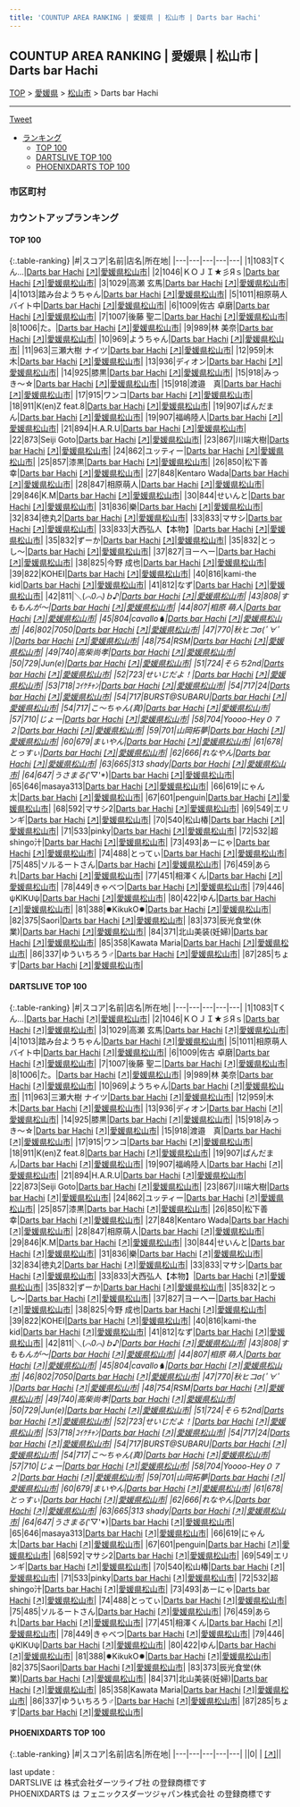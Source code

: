 ```yaml
---
title: 'COUNTUP AREA RANKING | 愛媛県 | 松山市 | Darts bar Hachi'
---
```

## COUNTUP AREA RANKING | 愛媛県 | 松山市 | Darts bar Hachi

[TOP](/darts/rank/) > [愛媛県](/darts/rank/愛媛県/) > [松山市](/darts/rank/愛媛県/松山市/) > Darts bar Hachi

___

<a href="https://twitter.com/share?ref_src=twsrc%5Etfw" data-text="COUNTUP AREA RANKING | 愛媛県松山市Darts bar Hachi" class="twitter-share-button" data-hashtags="DARTSLIVE,PHOENIXDARTS,darts,ダーツ" data-show-count="false">Tweet</a>

* [ランキング](#カウントアップランキング)
    * [TOP 100](#top-100)
    * [DARTSLIVE TOP 100](#dartslive-top-100)
    * [PHOENIXDARTS TOP 100](#phoenixdarts-top-100)

### 市区町村

<ul>

</ul>

### カウントアップランキング

#### TOP 100



{:.table-ranking}
|#|スコア|名前|店名|所在地|
|---|---|---|---|---|
|1|1083|<span class="rank-name-dl">Tくん...</span>|<a href="/darts/rank/shops/bfc255ed27887ec8b21333aee1bd51e4.html">Darts bar Hachi</a> <a href="https://search.dartslive.com/jp/shop/bfc255ed27887ec8b21333aee1bd51e4">[↗]</a>|<a href="/darts/rank/愛媛県/松山市">愛媛県松山市</a>|
|2|1046|<span class="rank-name-dl">ＫＯＪＩ★彡Яｓ</span>|<a href="/darts/rank/shops/bfc255ed27887ec8b21333aee1bd51e4.html">Darts bar Hachi</a> <a href="https://search.dartslive.com/jp/shop/bfc255ed27887ec8b21333aee1bd51e4">[↗]</a>|<a href="/darts/rank/愛媛県/松山市">愛媛県松山市</a>|
|3|1029|<span class="rank-name-dl">高瀬 玄馬</span>|<a href="/darts/rank/shops/bfc255ed27887ec8b21333aee1bd51e4.html">Darts bar Hachi</a> <a href="https://search.dartslive.com/jp/shop/bfc255ed27887ec8b21333aee1bd51e4">[↗]</a>|<a href="/darts/rank/愛媛県/松山市">愛媛県松山市</a>|
|4|1013|<span class="rank-name-dl">踏み台ようちゃん</span>|<a href="/darts/rank/shops/bfc255ed27887ec8b21333aee1bd51e4.html">Darts bar Hachi</a> <a href="https://search.dartslive.com/jp/shop/bfc255ed27887ec8b21333aee1bd51e4">[↗]</a>|<a href="/darts/rank/愛媛県/松山市">愛媛県松山市</a>|
|5|1011|<span class="rank-name-dl">相原萌人バイト中</span>|<a href="/darts/rank/shops/bfc255ed27887ec8b21333aee1bd51e4.html">Darts bar Hachi</a> <a href="https://search.dartslive.com/jp/shop/bfc255ed27887ec8b21333aee1bd51e4">[↗]</a>|<a href="/darts/rank/愛媛県/松山市">愛媛県松山市</a>|
|6|1009|<span class="rank-name-dl">佐古 卓磨</span>|<a href="/darts/rank/shops/bfc255ed27887ec8b21333aee1bd51e4.html">Darts bar Hachi</a> <a href="https://search.dartslive.com/jp/shop/bfc255ed27887ec8b21333aee1bd51e4">[↗]</a>|<a href="/darts/rank/愛媛県/松山市">愛媛県松山市</a>|
|7|1007|<span class="rank-name-dl">後藤 聖二</span>|<a href="/darts/rank/shops/bfc255ed27887ec8b21333aee1bd51e4.html">Darts bar Hachi</a> <a href="https://search.dartslive.com/jp/shop/bfc255ed27887ec8b21333aee1bd51e4">[↗]</a>|<a href="/darts/rank/愛媛県/松山市">愛媛県松山市</a>|
|8|1006|<span class="rank-name-dl">た。</span>|<a href="/darts/rank/shops/bfc255ed27887ec8b21333aee1bd51e4.html">Darts bar Hachi</a> <a href="https://search.dartslive.com/jp/shop/bfc255ed27887ec8b21333aee1bd51e4">[↗]</a>|<a href="/darts/rank/愛媛県/松山市">愛媛県松山市</a>|
|9|989|<span class="rank-name-dl">林 美奈</span>|<a href="/darts/rank/shops/bfc255ed27887ec8b21333aee1bd51e4.html">Darts bar Hachi</a> <a href="https://search.dartslive.com/jp/shop/bfc255ed27887ec8b21333aee1bd51e4">[↗]</a>|<a href="/darts/rank/愛媛県/松山市">愛媛県松山市</a>|
|10|969|<span class="rank-name-dl">ようちゃん</span>|<a href="/darts/rank/shops/bfc255ed27887ec8b21333aee1bd51e4.html">Darts bar Hachi</a> <a href="https://search.dartslive.com/jp/shop/bfc255ed27887ec8b21333aee1bd51e4">[↗]</a>|<a href="/darts/rank/愛媛県/松山市">愛媛県松山市</a>|
|11|963|<span class="rank-name-dl">三瀬大樹 ナイツ</span>|<a href="/darts/rank/shops/bfc255ed27887ec8b21333aee1bd51e4.html">Darts bar Hachi</a> <a href="https://search.dartslive.com/jp/shop/bfc255ed27887ec8b21333aee1bd51e4">[↗]</a>|<a href="/darts/rank/愛媛県/松山市">愛媛県松山市</a>|
|12|959|<span class="rank-name-dl">木　　木</span>|<a href="/darts/rank/shops/bfc255ed27887ec8b21333aee1bd51e4.html">Darts bar Hachi</a> <a href="https://search.dartslive.com/jp/shop/bfc255ed27887ec8b21333aee1bd51e4">[↗]</a>|<a href="/darts/rank/愛媛県/松山市">愛媛県松山市</a>|
|13|936|<span class="rank-name-dl">ディオン</span>|<a href="/darts/rank/shops/bfc255ed27887ec8b21333aee1bd51e4.html">Darts bar Hachi</a> <a href="https://search.dartslive.com/jp/shop/bfc255ed27887ec8b21333aee1bd51e4">[↗]</a>|<a href="/darts/rank/愛媛県/松山市">愛媛県松山市</a>|
|14|925|<span class="rank-name-dl">膝黒</span>|<a href="/darts/rank/shops/bfc255ed27887ec8b21333aee1bd51e4.html">Darts bar Hachi</a> <a href="https://search.dartslive.com/jp/shop/bfc255ed27887ec8b21333aee1bd51e4">[↗]</a>|<a href="/darts/rank/愛媛県/松山市">愛媛県松山市</a>|
|15|918|<span class="rank-name-dl">みっき〜☆</span>|<a href="/darts/rank/shops/bfc255ed27887ec8b21333aee1bd51e4.html">Darts bar Hachi</a> <a href="https://search.dartslive.com/jp/shop/bfc255ed27887ec8b21333aee1bd51e4">[↗]</a>|<a href="/darts/rank/愛媛県/松山市">愛媛県松山市</a>|
|15|918|<span class="rank-name-dl">渡邉　真</span>|<a href="/darts/rank/shops/bfc255ed27887ec8b21333aee1bd51e4.html">Darts bar Hachi</a> <a href="https://search.dartslive.com/jp/shop/bfc255ed27887ec8b21333aee1bd51e4">[↗]</a>|<a href="/darts/rank/愛媛県/松山市">愛媛県松山市</a>|
|17|915|<span class="rank-name-dl">ワンコ</span>|<a href="/darts/rank/shops/bfc255ed27887ec8b21333aee1bd51e4.html">Darts bar Hachi</a> <a href="https://search.dartslive.com/jp/shop/bfc255ed27887ec8b21333aee1bd51e4">[↗]</a>|<a href="/darts/rank/愛媛県/松山市">愛媛県松山市</a>|
|18|911|<span class="rank-name-dl">K(en)Z feat.8</span>|<a href="/darts/rank/shops/bfc255ed27887ec8b21333aee1bd51e4.html">Darts bar Hachi</a> <a href="https://search.dartslive.com/jp/shop/bfc255ed27887ec8b21333aee1bd51e4">[↗]</a>|<a href="/darts/rank/愛媛県/松山市">愛媛県松山市</a>|
|19|907|<span class="rank-name-dl">ぱんだまん</span>|<a href="/darts/rank/shops/bfc255ed27887ec8b21333aee1bd51e4.html">Darts bar Hachi</a> <a href="https://search.dartslive.com/jp/shop/bfc255ed27887ec8b21333aee1bd51e4">[↗]</a>|<a href="/darts/rank/愛媛県/松山市">愛媛県松山市</a>|
|19|907|<span class="rank-name-dl">福嶋陸人</span>|<a href="/darts/rank/shops/bfc255ed27887ec8b21333aee1bd51e4.html">Darts bar Hachi</a> <a href="https://search.dartslive.com/jp/shop/bfc255ed27887ec8b21333aee1bd51e4">[↗]</a>|<a href="/darts/rank/愛媛県/松山市">愛媛県松山市</a>|
|21|894|<span class="rank-name-dl">H.A.R.U</span>|<a href="/darts/rank/shops/bfc255ed27887ec8b21333aee1bd51e4.html">Darts bar Hachi</a> <a href="https://search.dartslive.com/jp/shop/bfc255ed27887ec8b21333aee1bd51e4">[↗]</a>|<a href="/darts/rank/愛媛県/松山市">愛媛県松山市</a>|
|22|873|<span class="rank-name-dl">Seiji Goto</span>|<a href="/darts/rank/shops/bfc255ed27887ec8b21333aee1bd51e4.html">Darts bar Hachi</a> <a href="https://search.dartslive.com/jp/shop/bfc255ed27887ec8b21333aee1bd51e4">[↗]</a>|<a href="/darts/rank/愛媛県/松山市">愛媛県松山市</a>|
|23|867|<span class="rank-name-dl">川端大樹</span>|<a href="/darts/rank/shops/bfc255ed27887ec8b21333aee1bd51e4.html">Darts bar Hachi</a> <a href="https://search.dartslive.com/jp/shop/bfc255ed27887ec8b21333aee1bd51e4">[↗]</a>|<a href="/darts/rank/愛媛県/松山市">愛媛県松山市</a>|
|24|862|<span class="rank-name-dl">ユッティー</span>|<a href="/darts/rank/shops/bfc255ed27887ec8b21333aee1bd51e4.html">Darts bar Hachi</a> <a href="https://search.dartslive.com/jp/shop/bfc255ed27887ec8b21333aee1bd51e4">[↗]</a>|<a href="/darts/rank/愛媛県/松山市">愛媛県松山市</a>|
|25|857|<span class="rank-name-dl">漆黒</span>|<a href="/darts/rank/shops/bfc255ed27887ec8b21333aee1bd51e4.html">Darts bar Hachi</a> <a href="https://search.dartslive.com/jp/shop/bfc255ed27887ec8b21333aee1bd51e4">[↗]</a>|<a href="/darts/rank/愛媛県/松山市">愛媛県松山市</a>|
|26|850|<span class="rank-name-dl">松下善幸</span>|<a href="/darts/rank/shops/bfc255ed27887ec8b21333aee1bd51e4.html">Darts bar Hachi</a> <a href="https://search.dartslive.com/jp/shop/bfc255ed27887ec8b21333aee1bd51e4">[↗]</a>|<a href="/darts/rank/愛媛県/松山市">愛媛県松山市</a>|
|27|848|<span class="rank-name-dl">Kentaro Wada</span>|<a href="/darts/rank/shops/bfc255ed27887ec8b21333aee1bd51e4.html">Darts bar Hachi</a> <a href="https://search.dartslive.com/jp/shop/bfc255ed27887ec8b21333aee1bd51e4">[↗]</a>|<a href="/darts/rank/愛媛県/松山市">愛媛県松山市</a>|
|28|847|<span class="rank-name-dl">相原萌人</span>|<a href="/darts/rank/shops/bfc255ed27887ec8b21333aee1bd51e4.html">Darts bar Hachi</a> <a href="https://search.dartslive.com/jp/shop/bfc255ed27887ec8b21333aee1bd51e4">[↗]</a>|<a href="/darts/rank/愛媛県/松山市">愛媛県松山市</a>|
|29|846|<span class="rank-name-dl">K.M</span>|<a href="/darts/rank/shops/bfc255ed27887ec8b21333aee1bd51e4.html">Darts bar Hachi</a> <a href="https://search.dartslive.com/jp/shop/bfc255ed27887ec8b21333aee1bd51e4">[↗]</a>|<a href="/darts/rank/愛媛県/松山市">愛媛県松山市</a>|
|30|844|<span class="rank-name-dl">せいんと</span>|<a href="/darts/rank/shops/bfc255ed27887ec8b21333aee1bd51e4.html">Darts bar Hachi</a> <a href="https://search.dartslive.com/jp/shop/bfc255ed27887ec8b21333aee1bd51e4">[↗]</a>|<a href="/darts/rank/愛媛県/松山市">愛媛県松山市</a>|
|31|836|<span class="rank-name-dl">樂</span>|<a href="/darts/rank/shops/bfc255ed27887ec8b21333aee1bd51e4.html">Darts bar Hachi</a> <a href="https://search.dartslive.com/jp/shop/bfc255ed27887ec8b21333aee1bd51e4">[↗]</a>|<a href="/darts/rank/愛媛県/松山市">愛媛県松山市</a>|
|32|834|<span class="rank-name-dl">徳丸2</span>|<a href="/darts/rank/shops/bfc255ed27887ec8b21333aee1bd51e4.html">Darts bar Hachi</a> <a href="https://search.dartslive.com/jp/shop/bfc255ed27887ec8b21333aee1bd51e4">[↗]</a>|<a href="/darts/rank/愛媛県/松山市">愛媛県松山市</a>|
|33|833|<span class="rank-name-dl">マサシ</span>|<a href="/darts/rank/shops/bfc255ed27887ec8b21333aee1bd51e4.html">Darts bar Hachi</a> <a href="https://search.dartslive.com/jp/shop/bfc255ed27887ec8b21333aee1bd51e4">[↗]</a>|<a href="/darts/rank/愛媛県/松山市">愛媛県松山市</a>|
|33|833|<span class="rank-name-dl">大西弘人【本物】</span>|<a href="/darts/rank/shops/bfc255ed27887ec8b21333aee1bd51e4.html">Darts bar Hachi</a> <a href="https://search.dartslive.com/jp/shop/bfc255ed27887ec8b21333aee1bd51e4">[↗]</a>|<a href="/darts/rank/愛媛県/松山市">愛媛県松山市</a>|
|35|832|<span class="rank-name-dl">ずーか</span>|<a href="/darts/rank/shops/bfc255ed27887ec8b21333aee1bd51e4.html">Darts bar Hachi</a> <a href="https://search.dartslive.com/jp/shop/bfc255ed27887ec8b21333aee1bd51e4">[↗]</a>|<a href="/darts/rank/愛媛県/松山市">愛媛県松山市</a>|
|35|832|<span class="rank-name-dl">とっし〜</span>|<a href="/darts/rank/shops/bfc255ed27887ec8b21333aee1bd51e4.html">Darts bar Hachi</a> <a href="https://search.dartslive.com/jp/shop/bfc255ed27887ec8b21333aee1bd51e4">[↗]</a>|<a href="/darts/rank/愛媛県/松山市">愛媛県松山市</a>|
|37|827|<span class="rank-name-dl">ヨーヘー</span>|<a href="/darts/rank/shops/bfc255ed27887ec8b21333aee1bd51e4.html">Darts bar Hachi</a> <a href="https://search.dartslive.com/jp/shop/bfc255ed27887ec8b21333aee1bd51e4">[↗]</a>|<a href="/darts/rank/愛媛県/松山市">愛媛県松山市</a>|
|38|825|<span class="rank-name-dl">今野 成也</span>|<a href="/darts/rank/shops/bfc255ed27887ec8b21333aee1bd51e4.html">Darts bar Hachi</a> <a href="https://search.dartslive.com/jp/shop/bfc255ed27887ec8b21333aee1bd51e4">[↗]</a>|<a href="/darts/rank/愛媛県/松山市">愛媛県松山市</a>|
|39|822|<span class="rank-name-dl">KOHEI</span>|<a href="/darts/rank/shops/bfc255ed27887ec8b21333aee1bd51e4.html">Darts bar Hachi</a> <a href="https://search.dartslive.com/jp/shop/bfc255ed27887ec8b21333aee1bd51e4">[↗]</a>|<a href="/darts/rank/愛媛県/松山市">愛媛県松山市</a>|
|40|816|<span class="rank-name-dl">kami-the kid</span>|<a href="/darts/rank/shops/bfc255ed27887ec8b21333aee1bd51e4.html">Darts bar Hachi</a> <a href="https://search.dartslive.com/jp/shop/bfc255ed27887ec8b21333aee1bd51e4">[↗]</a>|<a href="/darts/rank/愛媛県/松山市">愛媛県松山市</a>|
|41|812|<span class="rank-name-dl">なず</span>|<a href="/darts/rank/shops/bfc255ed27887ec8b21333aee1bd51e4.html">Darts bar Hachi</a> <a href="https://search.dartslive.com/jp/shop/bfc255ed27887ec8b21333aee1bd51e4">[↗]</a>|<a href="/darts/rank/愛媛県/松山市">愛媛県松山市</a>|
|42|811|<span class="rank-name-dl">＼(*⌒0⌒)ｂ♪</span>|<a href="/darts/rank/shops/bfc255ed27887ec8b21333aee1bd51e4.html">Darts bar Hachi</a> <a href="https://search.dartslive.com/jp/shop/bfc255ed27887ec8b21333aee1bd51e4">[↗]</a>|<a href="/darts/rank/愛媛県/松山市">愛媛県松山市</a>|
|43|808|<span class="rank-name-dl">すももんが〜</span>|<a href="/darts/rank/shops/bfc255ed27887ec8b21333aee1bd51e4.html">Darts bar Hachi</a> <a href="https://search.dartslive.com/jp/shop/bfc255ed27887ec8b21333aee1bd51e4">[↗]</a>|<a href="/darts/rank/愛媛県/松山市">愛媛県松山市</a>|
|44|807|<span class="rank-name-dl">相原 萌人</span>|<a href="/darts/rank/shops/bfc255ed27887ec8b21333aee1bd51e4.html">Darts bar Hachi</a> <a href="https://search.dartslive.com/jp/shop/bfc255ed27887ec8b21333aee1bd51e4">[↗]</a>|<a href="/darts/rank/愛媛県/松山市">愛媛県松山市</a>|
|45|804|<span class="rank-name-dl">cavallo♞</span>|<a href="/darts/rank/shops/bfc255ed27887ec8b21333aee1bd51e4.html">Darts bar Hachi</a> <a href="https://search.dartslive.com/jp/shop/bfc255ed27887ec8b21333aee1bd51e4">[↗]</a>|<a href="/darts/rank/愛媛県/松山市">愛媛県松山市</a>|
|46|802|<span class="rank-name-dl">7050</span>|<a href="/darts/rank/shops/bfc255ed27887ec8b21333aee1bd51e4.html">Darts bar Hachi</a> <a href="https://search.dartslive.com/jp/shop/bfc255ed27887ec8b21333aee1bd51e4">[↗]</a>|<a href="/darts/rank/愛媛県/松山市">愛媛県松山市</a>|
|47|770|<span class="rank-name-dl">秋ヒコσ(ﾟ∀ﾟ )</span>|<a href="/darts/rank/shops/bfc255ed27887ec8b21333aee1bd51e4.html">Darts bar Hachi</a> <a href="https://search.dartslive.com/jp/shop/bfc255ed27887ec8b21333aee1bd51e4">[↗]</a>|<a href="/darts/rank/愛媛県/松山市">愛媛県松山市</a>|
|48|754|<span class="rank-name-dl">RSM</span>|<a href="/darts/rank/shops/bfc255ed27887ec8b21333aee1bd51e4.html">Darts bar Hachi</a> <a href="https://search.dartslive.com/jp/shop/bfc255ed27887ec8b21333aee1bd51e4">[↗]</a>|<a href="/darts/rank/愛媛県/松山市">愛媛県松山市</a>|
|49|740|<span class="rank-name-dl">高柴尚孝</span>|<a href="/darts/rank/shops/bfc255ed27887ec8b21333aee1bd51e4.html">Darts bar Hachi</a> <a href="https://search.dartslive.com/jp/shop/bfc255ed27887ec8b21333aee1bd51e4">[↗]</a>|<a href="/darts/rank/愛媛県/松山市">愛媛県松山市</a>|
|50|729|<span class="rank-name-dl">Jun(e)</span>|<a href="/darts/rank/shops/bfc255ed27887ec8b21333aee1bd51e4.html">Darts bar Hachi</a> <a href="https://search.dartslive.com/jp/shop/bfc255ed27887ec8b21333aee1bd51e4">[↗]</a>|<a href="/darts/rank/愛媛県/松山市">愛媛県松山市</a>|
|51|724|<span class="rank-name-dl">そらち2nd</span>|<a href="/darts/rank/shops/bfc255ed27887ec8b21333aee1bd51e4.html">Darts bar Hachi</a> <a href="https://search.dartslive.com/jp/shop/bfc255ed27887ec8b21333aee1bd51e4">[↗]</a>|<a href="/darts/rank/愛媛県/松山市">愛媛県松山市</a>|
|52|723|<span class="rank-name-dl">せいじだよ！</span>|<a href="/darts/rank/shops/bfc255ed27887ec8b21333aee1bd51e4.html">Darts bar Hachi</a> <a href="https://search.dartslive.com/jp/shop/bfc255ed27887ec8b21333aee1bd51e4">[↗]</a>|<a href="/darts/rank/愛媛県/松山市">愛媛県松山市</a>|
|53|718|<span class="rank-name-dl">ｺｲｹﾁｬﾝ</span>|<a href="/darts/rank/shops/bfc255ed27887ec8b21333aee1bd51e4.html">Darts bar Hachi</a> <a href="https://search.dartslive.com/jp/shop/bfc255ed27887ec8b21333aee1bd51e4">[↗]</a>|<a href="/darts/rank/愛媛県/松山市">愛媛県松山市</a>|
|54|717|<span class="rank-name-dl">24</span>|<a href="/darts/rank/shops/bfc255ed27887ec8b21333aee1bd51e4.html">Darts bar Hachi</a> <a href="https://search.dartslive.com/jp/shop/bfc255ed27887ec8b21333aee1bd51e4">[↗]</a>|<a href="/darts/rank/愛媛県/松山市">愛媛県松山市</a>|
|54|717|<span class="rank-name-dl">BURST@SUBARU</span>|<a href="/darts/rank/shops/bfc255ed27887ec8b21333aee1bd51e4.html">Darts bar Hachi</a> <a href="https://search.dartslive.com/jp/shop/bfc255ed27887ec8b21333aee1bd51e4">[↗]</a>|<a href="/darts/rank/愛媛県/松山市">愛媛県松山市</a>|
|54|717|<span class="rank-name-dl">こ〜ちゃん(真)</span>|<a href="/darts/rank/shops/bfc255ed27887ec8b21333aee1bd51e4.html">Darts bar Hachi</a> <a href="https://search.dartslive.com/jp/shop/bfc255ed27887ec8b21333aee1bd51e4">[↗]</a>|<a href="/darts/rank/愛媛県/松山市">愛媛県松山市</a>|
|57|710|<span class="rank-name-dl">じょー</span>|<a href="/darts/rank/shops/bfc255ed27887ec8b21333aee1bd51e4.html">Darts bar Hachi</a> <a href="https://search.dartslive.com/jp/shop/bfc255ed27887ec8b21333aee1bd51e4">[↗]</a>|<a href="/darts/rank/愛媛県/松山市">愛媛県松山市</a>|
|58|704|<span class="rank-name-dl">Yoooo-Hey０７２</span>|<a href="/darts/rank/shops/bfc255ed27887ec8b21333aee1bd51e4.html">Darts bar Hachi</a> <a href="https://search.dartslive.com/jp/shop/bfc255ed27887ec8b21333aee1bd51e4">[↗]</a>|<a href="/darts/rank/愛媛県/松山市">愛媛県松山市</a>|
|59|701|<span class="rank-name-dl">山岡拓夢</span>|<a href="/darts/rank/shops/bfc255ed27887ec8b21333aee1bd51e4.html">Darts bar Hachi</a> <a href="https://search.dartslive.com/jp/shop/bfc255ed27887ec8b21333aee1bd51e4">[↗]</a>|<a href="/darts/rank/愛媛県/松山市">愛媛県松山市</a>|
|60|679|<span class="rank-name-dl">まいやん</span>|<a href="/darts/rank/shops/bfc255ed27887ec8b21333aee1bd51e4.html">Darts bar Hachi</a> <a href="https://search.dartslive.com/jp/shop/bfc255ed27887ec8b21333aee1bd51e4">[↗]</a>|<a href="/darts/rank/愛媛県/松山市">愛媛県松山市</a>|
|61|678|<span class="rank-name-dl">とっすぃ</span>|<a href="/darts/rank/shops/bfc255ed27887ec8b21333aee1bd51e4.html">Darts bar Hachi</a> <a href="https://search.dartslive.com/jp/shop/bfc255ed27887ec8b21333aee1bd51e4">[↗]</a>|<a href="/darts/rank/愛媛県/松山市">愛媛県松山市</a>|
|62|666|<span class="rank-name-dl">れなやん</span>|<a href="/darts/rank/shops/bfc255ed27887ec8b21333aee1bd51e4.html">Darts bar Hachi</a> <a href="https://search.dartslive.com/jp/shop/bfc255ed27887ec8b21333aee1bd51e4">[↗]</a>|<a href="/darts/rank/愛媛県/松山市">愛媛県松山市</a>|
|63|665|<span class="rank-name-dl">313 shady</span>|<a href="/darts/rank/shops/bfc255ed27887ec8b21333aee1bd51e4.html">Darts bar Hachi</a> <a href="https://search.dartslive.com/jp/shop/bfc255ed27887ec8b21333aee1bd51e4">[↗]</a>|<a href="/darts/rank/愛媛県/松山市">愛媛県松山市</a>|
|64|647|<span class="rank-name-dl">うさまる(*&#x27;▽&#x27;*)</span>|<a href="/darts/rank/shops/bfc255ed27887ec8b21333aee1bd51e4.html">Darts bar Hachi</a> <a href="https://search.dartslive.com/jp/shop/bfc255ed27887ec8b21333aee1bd51e4">[↗]</a>|<a href="/darts/rank/愛媛県/松山市">愛媛県松山市</a>|
|65|646|<span class="rank-name-dl">masaya313</span>|<a href="/darts/rank/shops/bfc255ed27887ec8b21333aee1bd51e4.html">Darts bar Hachi</a> <a href="https://search.dartslive.com/jp/shop/bfc255ed27887ec8b21333aee1bd51e4">[↗]</a>|<a href="/darts/rank/愛媛県/松山市">愛媛県松山市</a>|
|66|619|<span class="rank-name-dl">にゃん太</span>|<a href="/darts/rank/shops/bfc255ed27887ec8b21333aee1bd51e4.html">Darts bar Hachi</a> <a href="https://search.dartslive.com/jp/shop/bfc255ed27887ec8b21333aee1bd51e4">[↗]</a>|<a href="/darts/rank/愛媛県/松山市">愛媛県松山市</a>|
|67|601|<span class="rank-name-dl">penguin</span>|<a href="/darts/rank/shops/bfc255ed27887ec8b21333aee1bd51e4.html">Darts bar Hachi</a> <a href="https://search.dartslive.com/jp/shop/bfc255ed27887ec8b21333aee1bd51e4">[↗]</a>|<a href="/darts/rank/愛媛県/松山市">愛媛県松山市</a>|
|68|592|<span class="rank-name-dl">マサシ2</span>|<a href="/darts/rank/shops/bfc255ed27887ec8b21333aee1bd51e4.html">Darts bar Hachi</a> <a href="https://search.dartslive.com/jp/shop/bfc255ed27887ec8b21333aee1bd51e4">[↗]</a>|<a href="/darts/rank/愛媛県/松山市">愛媛県松山市</a>|
|69|549|<span class="rank-name-dl">エリンギ</span>|<a href="/darts/rank/shops/bfc255ed27887ec8b21333aee1bd51e4.html">Darts bar Hachi</a> <a href="https://search.dartslive.com/jp/shop/bfc255ed27887ec8b21333aee1bd51e4">[↗]</a>|<a href="/darts/rank/愛媛県/松山市">愛媛県松山市</a>|
|70|540|<span class="rank-name-dl">松山椿</span>|<a href="/darts/rank/shops/bfc255ed27887ec8b21333aee1bd51e4.html">Darts bar Hachi</a> <a href="https://search.dartslive.com/jp/shop/bfc255ed27887ec8b21333aee1bd51e4">[↗]</a>|<a href="/darts/rank/愛媛県/松山市">愛媛県松山市</a>|
|71|533|<span class="rank-name-dl">pinky</span>|<a href="/darts/rank/shops/bfc255ed27887ec8b21333aee1bd51e4.html">Darts bar Hachi</a> <a href="https://search.dartslive.com/jp/shop/bfc255ed27887ec8b21333aee1bd51e4">[↗]</a>|<a href="/darts/rank/愛媛県/松山市">愛媛県松山市</a>|
|72|532|<span class="rank-name-dl">超shingo汁</span>|<a href="/darts/rank/shops/bfc255ed27887ec8b21333aee1bd51e4.html">Darts bar Hachi</a> <a href="https://search.dartslive.com/jp/shop/bfc255ed27887ec8b21333aee1bd51e4">[↗]</a>|<a href="/darts/rank/愛媛県/松山市">愛媛県松山市</a>|
|73|493|<span class="rank-name-dl">あーにゃ</span>|<a href="/darts/rank/shops/bfc255ed27887ec8b21333aee1bd51e4.html">Darts bar Hachi</a> <a href="https://search.dartslive.com/jp/shop/bfc255ed27887ec8b21333aee1bd51e4">[↗]</a>|<a href="/darts/rank/愛媛県/松山市">愛媛県松山市</a>|
|74|488|<span class="rank-name-dl">とってぃ</span>|<a href="/darts/rank/shops/bfc255ed27887ec8b21333aee1bd51e4.html">Darts bar Hachi</a> <a href="https://search.dartslive.com/jp/shop/bfc255ed27887ec8b21333aee1bd51e4">[↗]</a>|<a href="/darts/rank/愛媛県/松山市">愛媛県松山市</a>|
|75|485|<span class="rank-name-dl">ソルるートさん</span>|<a href="/darts/rank/shops/bfc255ed27887ec8b21333aee1bd51e4.html">Darts bar Hachi</a> <a href="https://search.dartslive.com/jp/shop/bfc255ed27887ec8b21333aee1bd51e4">[↗]</a>|<a href="/darts/rank/愛媛県/松山市">愛媛県松山市</a>|
|76|459|<span class="rank-name-dl">あられ</span>|<a href="/darts/rank/shops/bfc255ed27887ec8b21333aee1bd51e4.html">Darts bar Hachi</a> <a href="https://search.dartslive.com/jp/shop/bfc255ed27887ec8b21333aee1bd51e4">[↗]</a>|<a href="/darts/rank/愛媛県/松山市">愛媛県松山市</a>|
|77|451|<span class="rank-name-dl">相澤くん</span>|<a href="/darts/rank/shops/bfc255ed27887ec8b21333aee1bd51e4.html">Darts bar Hachi</a> <a href="https://search.dartslive.com/jp/shop/bfc255ed27887ec8b21333aee1bd51e4">[↗]</a>|<a href="/darts/rank/愛媛県/松山市">愛媛県松山市</a>|
|78|449|<span class="rank-name-dl">きゃべつ</span>|<a href="/darts/rank/shops/bfc255ed27887ec8b21333aee1bd51e4.html">Darts bar Hachi</a> <a href="https://search.dartslive.com/jp/shop/bfc255ed27887ec8b21333aee1bd51e4">[↗]</a>|<a href="/darts/rank/愛媛県/松山市">愛媛県松山市</a>|
|79|446|<span class="rank-name-dl">ψKIKᑌψ</span>|<a href="/darts/rank/shops/bfc255ed27887ec8b21333aee1bd51e4.html">Darts bar Hachi</a> <a href="https://search.dartslive.com/jp/shop/bfc255ed27887ec8b21333aee1bd51e4">[↗]</a>|<a href="/darts/rank/愛媛県/松山市">愛媛県松山市</a>|
|80|422|<span class="rank-name-dl">ゆん</span>|<a href="/darts/rank/shops/bfc255ed27887ec8b21333aee1bd51e4.html">Darts bar Hachi</a> <a href="https://search.dartslive.com/jp/shop/bfc255ed27887ec8b21333aee1bd51e4">[↗]</a>|<a href="/darts/rank/愛媛県/松山市">愛媛県松山市</a>|
|81|388|<span class="rank-name-dl">✹KikukO✹</span>|<a href="/darts/rank/shops/bfc255ed27887ec8b21333aee1bd51e4.html">Darts bar Hachi</a> <a href="https://search.dartslive.com/jp/shop/bfc255ed27887ec8b21333aee1bd51e4">[↗]</a>|<a href="/darts/rank/愛媛県/松山市">愛媛県松山市</a>|
|82|375|<span class="rank-name-dl">Saori</span>|<a href="/darts/rank/shops/bfc255ed27887ec8b21333aee1bd51e4.html">Darts bar Hachi</a> <a href="https://search.dartslive.com/jp/shop/bfc255ed27887ec8b21333aee1bd51e4">[↗]</a>|<a href="/darts/rank/愛媛県/松山市">愛媛県松山市</a>|
|83|373|<span class="rank-name-dl">辰光食堂(休業)</span>|<a href="/darts/rank/shops/bfc255ed27887ec8b21333aee1bd51e4.html">Darts bar Hachi</a> <a href="https://search.dartslive.com/jp/shop/bfc255ed27887ec8b21333aee1bd51e4">[↗]</a>|<a href="/darts/rank/愛媛県/松山市">愛媛県松山市</a>|
|84|371|<span class="rank-name-dl">北山美装(妊婦)</span>|<a href="/darts/rank/shops/bfc255ed27887ec8b21333aee1bd51e4.html">Darts bar Hachi</a> <a href="https://search.dartslive.com/jp/shop/bfc255ed27887ec8b21333aee1bd51e4">[↗]</a>|<a href="/darts/rank/愛媛県/松山市">愛媛県松山市</a>|
|85|358|<span class="rank-name-dl">Kawata Maria</span>|<a href="/darts/rank/shops/bfc255ed27887ec8b21333aee1bd51e4.html">Darts bar Hachi</a> <a href="https://search.dartslive.com/jp/shop/bfc255ed27887ec8b21333aee1bd51e4">[↗]</a>|<a href="/darts/rank/愛媛県/松山市">愛媛県松山市</a>|
|86|337|<span class="rank-name-dl">ゆういちろう♂</span>|<a href="/darts/rank/shops/bfc255ed27887ec8b21333aee1bd51e4.html">Darts bar Hachi</a> <a href="https://search.dartslive.com/jp/shop/bfc255ed27887ec8b21333aee1bd51e4">[↗]</a>|<a href="/darts/rank/愛媛県/松山市">愛媛県松山市</a>|
|87|285|<span class="rank-name-dl">ちょす</span>|<a href="/darts/rank/shops/bfc255ed27887ec8b21333aee1bd51e4.html">Darts bar Hachi</a> <a href="https://search.dartslive.com/jp/shop/bfc255ed27887ec8b21333aee1bd51e4">[↗]</a>|<a href="/darts/rank/愛媛県/松山市">愛媛県松山市</a>|


#### DARTSLIVE TOP 100



{:.table-ranking}
|#|スコア|名前|店名|所在地|
|---|---|---|---|---|
|1|1083|<span class="rank-name-dl">Tくん...</span>|<a href="/darts/rank/shops/bfc255ed27887ec8b21333aee1bd51e4.html">Darts bar Hachi</a> <a href="https://search.dartslive.com/jp/shop/bfc255ed27887ec8b21333aee1bd51e4">[↗]</a>|<a href="/darts/rank/愛媛県/松山市">愛媛県松山市</a>|
|2|1046|<span class="rank-name-dl">ＫＯＪＩ★彡Яｓ</span>|<a href="/darts/rank/shops/bfc255ed27887ec8b21333aee1bd51e4.html">Darts bar Hachi</a> <a href="https://search.dartslive.com/jp/shop/bfc255ed27887ec8b21333aee1bd51e4">[↗]</a>|<a href="/darts/rank/愛媛県/松山市">愛媛県松山市</a>|
|3|1029|<span class="rank-name-dl">高瀬 玄馬</span>|<a href="/darts/rank/shops/bfc255ed27887ec8b21333aee1bd51e4.html">Darts bar Hachi</a> <a href="https://search.dartslive.com/jp/shop/bfc255ed27887ec8b21333aee1bd51e4">[↗]</a>|<a href="/darts/rank/愛媛県/松山市">愛媛県松山市</a>|
|4|1013|<span class="rank-name-dl">踏み台ようちゃん</span>|<a href="/darts/rank/shops/bfc255ed27887ec8b21333aee1bd51e4.html">Darts bar Hachi</a> <a href="https://search.dartslive.com/jp/shop/bfc255ed27887ec8b21333aee1bd51e4">[↗]</a>|<a href="/darts/rank/愛媛県/松山市">愛媛県松山市</a>|
|5|1011|<span class="rank-name-dl">相原萌人バイト中</span>|<a href="/darts/rank/shops/bfc255ed27887ec8b21333aee1bd51e4.html">Darts bar Hachi</a> <a href="https://search.dartslive.com/jp/shop/bfc255ed27887ec8b21333aee1bd51e4">[↗]</a>|<a href="/darts/rank/愛媛県/松山市">愛媛県松山市</a>|
|6|1009|<span class="rank-name-dl">佐古 卓磨</span>|<a href="/darts/rank/shops/bfc255ed27887ec8b21333aee1bd51e4.html">Darts bar Hachi</a> <a href="https://search.dartslive.com/jp/shop/bfc255ed27887ec8b21333aee1bd51e4">[↗]</a>|<a href="/darts/rank/愛媛県/松山市">愛媛県松山市</a>|
|7|1007|<span class="rank-name-dl">後藤 聖二</span>|<a href="/darts/rank/shops/bfc255ed27887ec8b21333aee1bd51e4.html">Darts bar Hachi</a> <a href="https://search.dartslive.com/jp/shop/bfc255ed27887ec8b21333aee1bd51e4">[↗]</a>|<a href="/darts/rank/愛媛県/松山市">愛媛県松山市</a>|
|8|1006|<span class="rank-name-dl">た。</span>|<a href="/darts/rank/shops/bfc255ed27887ec8b21333aee1bd51e4.html">Darts bar Hachi</a> <a href="https://search.dartslive.com/jp/shop/bfc255ed27887ec8b21333aee1bd51e4">[↗]</a>|<a href="/darts/rank/愛媛県/松山市">愛媛県松山市</a>|
|9|989|<span class="rank-name-dl">林 美奈</span>|<a href="/darts/rank/shops/bfc255ed27887ec8b21333aee1bd51e4.html">Darts bar Hachi</a> <a href="https://search.dartslive.com/jp/shop/bfc255ed27887ec8b21333aee1bd51e4">[↗]</a>|<a href="/darts/rank/愛媛県/松山市">愛媛県松山市</a>|
|10|969|<span class="rank-name-dl">ようちゃん</span>|<a href="/darts/rank/shops/bfc255ed27887ec8b21333aee1bd51e4.html">Darts bar Hachi</a> <a href="https://search.dartslive.com/jp/shop/bfc255ed27887ec8b21333aee1bd51e4">[↗]</a>|<a href="/darts/rank/愛媛県/松山市">愛媛県松山市</a>|
|11|963|<span class="rank-name-dl">三瀬大樹 ナイツ</span>|<a href="/darts/rank/shops/bfc255ed27887ec8b21333aee1bd51e4.html">Darts bar Hachi</a> <a href="https://search.dartslive.com/jp/shop/bfc255ed27887ec8b21333aee1bd51e4">[↗]</a>|<a href="/darts/rank/愛媛県/松山市">愛媛県松山市</a>|
|12|959|<span class="rank-name-dl">木　　木</span>|<a href="/darts/rank/shops/bfc255ed27887ec8b21333aee1bd51e4.html">Darts bar Hachi</a> <a href="https://search.dartslive.com/jp/shop/bfc255ed27887ec8b21333aee1bd51e4">[↗]</a>|<a href="/darts/rank/愛媛県/松山市">愛媛県松山市</a>|
|13|936|<span class="rank-name-dl">ディオン</span>|<a href="/darts/rank/shops/bfc255ed27887ec8b21333aee1bd51e4.html">Darts bar Hachi</a> <a href="https://search.dartslive.com/jp/shop/bfc255ed27887ec8b21333aee1bd51e4">[↗]</a>|<a href="/darts/rank/愛媛県/松山市">愛媛県松山市</a>|
|14|925|<span class="rank-name-dl">膝黒</span>|<a href="/darts/rank/shops/bfc255ed27887ec8b21333aee1bd51e4.html">Darts bar Hachi</a> <a href="https://search.dartslive.com/jp/shop/bfc255ed27887ec8b21333aee1bd51e4">[↗]</a>|<a href="/darts/rank/愛媛県/松山市">愛媛県松山市</a>|
|15|918|<span class="rank-name-dl">みっき〜☆</span>|<a href="/darts/rank/shops/bfc255ed27887ec8b21333aee1bd51e4.html">Darts bar Hachi</a> <a href="https://search.dartslive.com/jp/shop/bfc255ed27887ec8b21333aee1bd51e4">[↗]</a>|<a href="/darts/rank/愛媛県/松山市">愛媛県松山市</a>|
|15|918|<span class="rank-name-dl">渡邉　真</span>|<a href="/darts/rank/shops/bfc255ed27887ec8b21333aee1bd51e4.html">Darts bar Hachi</a> <a href="https://search.dartslive.com/jp/shop/bfc255ed27887ec8b21333aee1bd51e4">[↗]</a>|<a href="/darts/rank/愛媛県/松山市">愛媛県松山市</a>|
|17|915|<span class="rank-name-dl">ワンコ</span>|<a href="/darts/rank/shops/bfc255ed27887ec8b21333aee1bd51e4.html">Darts bar Hachi</a> <a href="https://search.dartslive.com/jp/shop/bfc255ed27887ec8b21333aee1bd51e4">[↗]</a>|<a href="/darts/rank/愛媛県/松山市">愛媛県松山市</a>|
|18|911|<span class="rank-name-dl">K(en)Z feat.8</span>|<a href="/darts/rank/shops/bfc255ed27887ec8b21333aee1bd51e4.html">Darts bar Hachi</a> <a href="https://search.dartslive.com/jp/shop/bfc255ed27887ec8b21333aee1bd51e4">[↗]</a>|<a href="/darts/rank/愛媛県/松山市">愛媛県松山市</a>|
|19|907|<span class="rank-name-dl">ぱんだまん</span>|<a href="/darts/rank/shops/bfc255ed27887ec8b21333aee1bd51e4.html">Darts bar Hachi</a> <a href="https://search.dartslive.com/jp/shop/bfc255ed27887ec8b21333aee1bd51e4">[↗]</a>|<a href="/darts/rank/愛媛県/松山市">愛媛県松山市</a>|
|19|907|<span class="rank-name-dl">福嶋陸人</span>|<a href="/darts/rank/shops/bfc255ed27887ec8b21333aee1bd51e4.html">Darts bar Hachi</a> <a href="https://search.dartslive.com/jp/shop/bfc255ed27887ec8b21333aee1bd51e4">[↗]</a>|<a href="/darts/rank/愛媛県/松山市">愛媛県松山市</a>|
|21|894|<span class="rank-name-dl">H.A.R.U</span>|<a href="/darts/rank/shops/bfc255ed27887ec8b21333aee1bd51e4.html">Darts bar Hachi</a> <a href="https://search.dartslive.com/jp/shop/bfc255ed27887ec8b21333aee1bd51e4">[↗]</a>|<a href="/darts/rank/愛媛県/松山市">愛媛県松山市</a>|
|22|873|<span class="rank-name-dl">Seiji Goto</span>|<a href="/darts/rank/shops/bfc255ed27887ec8b21333aee1bd51e4.html">Darts bar Hachi</a> <a href="https://search.dartslive.com/jp/shop/bfc255ed27887ec8b21333aee1bd51e4">[↗]</a>|<a href="/darts/rank/愛媛県/松山市">愛媛県松山市</a>|
|23|867|<span class="rank-name-dl">川端大樹</span>|<a href="/darts/rank/shops/bfc255ed27887ec8b21333aee1bd51e4.html">Darts bar Hachi</a> <a href="https://search.dartslive.com/jp/shop/bfc255ed27887ec8b21333aee1bd51e4">[↗]</a>|<a href="/darts/rank/愛媛県/松山市">愛媛県松山市</a>|
|24|862|<span class="rank-name-dl">ユッティー</span>|<a href="/darts/rank/shops/bfc255ed27887ec8b21333aee1bd51e4.html">Darts bar Hachi</a> <a href="https://search.dartslive.com/jp/shop/bfc255ed27887ec8b21333aee1bd51e4">[↗]</a>|<a href="/darts/rank/愛媛県/松山市">愛媛県松山市</a>|
|25|857|<span class="rank-name-dl">漆黒</span>|<a href="/darts/rank/shops/bfc255ed27887ec8b21333aee1bd51e4.html">Darts bar Hachi</a> <a href="https://search.dartslive.com/jp/shop/bfc255ed27887ec8b21333aee1bd51e4">[↗]</a>|<a href="/darts/rank/愛媛県/松山市">愛媛県松山市</a>|
|26|850|<span class="rank-name-dl">松下善幸</span>|<a href="/darts/rank/shops/bfc255ed27887ec8b21333aee1bd51e4.html">Darts bar Hachi</a> <a href="https://search.dartslive.com/jp/shop/bfc255ed27887ec8b21333aee1bd51e4">[↗]</a>|<a href="/darts/rank/愛媛県/松山市">愛媛県松山市</a>|
|27|848|<span class="rank-name-dl">Kentaro Wada</span>|<a href="/darts/rank/shops/bfc255ed27887ec8b21333aee1bd51e4.html">Darts bar Hachi</a> <a href="https://search.dartslive.com/jp/shop/bfc255ed27887ec8b21333aee1bd51e4">[↗]</a>|<a href="/darts/rank/愛媛県/松山市">愛媛県松山市</a>|
|28|847|<span class="rank-name-dl">相原萌人</span>|<a href="/darts/rank/shops/bfc255ed27887ec8b21333aee1bd51e4.html">Darts bar Hachi</a> <a href="https://search.dartslive.com/jp/shop/bfc255ed27887ec8b21333aee1bd51e4">[↗]</a>|<a href="/darts/rank/愛媛県/松山市">愛媛県松山市</a>|
|29|846|<span class="rank-name-dl">K.M</span>|<a href="/darts/rank/shops/bfc255ed27887ec8b21333aee1bd51e4.html">Darts bar Hachi</a> <a href="https://search.dartslive.com/jp/shop/bfc255ed27887ec8b21333aee1bd51e4">[↗]</a>|<a href="/darts/rank/愛媛県/松山市">愛媛県松山市</a>|
|30|844|<span class="rank-name-dl">せいんと</span>|<a href="/darts/rank/shops/bfc255ed27887ec8b21333aee1bd51e4.html">Darts bar Hachi</a> <a href="https://search.dartslive.com/jp/shop/bfc255ed27887ec8b21333aee1bd51e4">[↗]</a>|<a href="/darts/rank/愛媛県/松山市">愛媛県松山市</a>|
|31|836|<span class="rank-name-dl">樂</span>|<a href="/darts/rank/shops/bfc255ed27887ec8b21333aee1bd51e4.html">Darts bar Hachi</a> <a href="https://search.dartslive.com/jp/shop/bfc255ed27887ec8b21333aee1bd51e4">[↗]</a>|<a href="/darts/rank/愛媛県/松山市">愛媛県松山市</a>|
|32|834|<span class="rank-name-dl">徳丸2</span>|<a href="/darts/rank/shops/bfc255ed27887ec8b21333aee1bd51e4.html">Darts bar Hachi</a> <a href="https://search.dartslive.com/jp/shop/bfc255ed27887ec8b21333aee1bd51e4">[↗]</a>|<a href="/darts/rank/愛媛県/松山市">愛媛県松山市</a>|
|33|833|<span class="rank-name-dl">マサシ</span>|<a href="/darts/rank/shops/bfc255ed27887ec8b21333aee1bd51e4.html">Darts bar Hachi</a> <a href="https://search.dartslive.com/jp/shop/bfc255ed27887ec8b21333aee1bd51e4">[↗]</a>|<a href="/darts/rank/愛媛県/松山市">愛媛県松山市</a>|
|33|833|<span class="rank-name-dl">大西弘人【本物】</span>|<a href="/darts/rank/shops/bfc255ed27887ec8b21333aee1bd51e4.html">Darts bar Hachi</a> <a href="https://search.dartslive.com/jp/shop/bfc255ed27887ec8b21333aee1bd51e4">[↗]</a>|<a href="/darts/rank/愛媛県/松山市">愛媛県松山市</a>|
|35|832|<span class="rank-name-dl">ずーか</span>|<a href="/darts/rank/shops/bfc255ed27887ec8b21333aee1bd51e4.html">Darts bar Hachi</a> <a href="https://search.dartslive.com/jp/shop/bfc255ed27887ec8b21333aee1bd51e4">[↗]</a>|<a href="/darts/rank/愛媛県/松山市">愛媛県松山市</a>|
|35|832|<span class="rank-name-dl">とっし〜</span>|<a href="/darts/rank/shops/bfc255ed27887ec8b21333aee1bd51e4.html">Darts bar Hachi</a> <a href="https://search.dartslive.com/jp/shop/bfc255ed27887ec8b21333aee1bd51e4">[↗]</a>|<a href="/darts/rank/愛媛県/松山市">愛媛県松山市</a>|
|37|827|<span class="rank-name-dl">ヨーヘー</span>|<a href="/darts/rank/shops/bfc255ed27887ec8b21333aee1bd51e4.html">Darts bar Hachi</a> <a href="https://search.dartslive.com/jp/shop/bfc255ed27887ec8b21333aee1bd51e4">[↗]</a>|<a href="/darts/rank/愛媛県/松山市">愛媛県松山市</a>|
|38|825|<span class="rank-name-dl">今野 成也</span>|<a href="/darts/rank/shops/bfc255ed27887ec8b21333aee1bd51e4.html">Darts bar Hachi</a> <a href="https://search.dartslive.com/jp/shop/bfc255ed27887ec8b21333aee1bd51e4">[↗]</a>|<a href="/darts/rank/愛媛県/松山市">愛媛県松山市</a>|
|39|822|<span class="rank-name-dl">KOHEI</span>|<a href="/darts/rank/shops/bfc255ed27887ec8b21333aee1bd51e4.html">Darts bar Hachi</a> <a href="https://search.dartslive.com/jp/shop/bfc255ed27887ec8b21333aee1bd51e4">[↗]</a>|<a href="/darts/rank/愛媛県/松山市">愛媛県松山市</a>|
|40|816|<span class="rank-name-dl">kami-the kid</span>|<a href="/darts/rank/shops/bfc255ed27887ec8b21333aee1bd51e4.html">Darts bar Hachi</a> <a href="https://search.dartslive.com/jp/shop/bfc255ed27887ec8b21333aee1bd51e4">[↗]</a>|<a href="/darts/rank/愛媛県/松山市">愛媛県松山市</a>|
|41|812|<span class="rank-name-dl">なず</span>|<a href="/darts/rank/shops/bfc255ed27887ec8b21333aee1bd51e4.html">Darts bar Hachi</a> <a href="https://search.dartslive.com/jp/shop/bfc255ed27887ec8b21333aee1bd51e4">[↗]</a>|<a href="/darts/rank/愛媛県/松山市">愛媛県松山市</a>|
|42|811|<span class="rank-name-dl">＼(*⌒0⌒)ｂ♪</span>|<a href="/darts/rank/shops/bfc255ed27887ec8b21333aee1bd51e4.html">Darts bar Hachi</a> <a href="https://search.dartslive.com/jp/shop/bfc255ed27887ec8b21333aee1bd51e4">[↗]</a>|<a href="/darts/rank/愛媛県/松山市">愛媛県松山市</a>|
|43|808|<span class="rank-name-dl">すももんが〜</span>|<a href="/darts/rank/shops/bfc255ed27887ec8b21333aee1bd51e4.html">Darts bar Hachi</a> <a href="https://search.dartslive.com/jp/shop/bfc255ed27887ec8b21333aee1bd51e4">[↗]</a>|<a href="/darts/rank/愛媛県/松山市">愛媛県松山市</a>|
|44|807|<span class="rank-name-dl">相原 萌人</span>|<a href="/darts/rank/shops/bfc255ed27887ec8b21333aee1bd51e4.html">Darts bar Hachi</a> <a href="https://search.dartslive.com/jp/shop/bfc255ed27887ec8b21333aee1bd51e4">[↗]</a>|<a href="/darts/rank/愛媛県/松山市">愛媛県松山市</a>|
|45|804|<span class="rank-name-dl">cavallo♞</span>|<a href="/darts/rank/shops/bfc255ed27887ec8b21333aee1bd51e4.html">Darts bar Hachi</a> <a href="https://search.dartslive.com/jp/shop/bfc255ed27887ec8b21333aee1bd51e4">[↗]</a>|<a href="/darts/rank/愛媛県/松山市">愛媛県松山市</a>|
|46|802|<span class="rank-name-dl">7050</span>|<a href="/darts/rank/shops/bfc255ed27887ec8b21333aee1bd51e4.html">Darts bar Hachi</a> <a href="https://search.dartslive.com/jp/shop/bfc255ed27887ec8b21333aee1bd51e4">[↗]</a>|<a href="/darts/rank/愛媛県/松山市">愛媛県松山市</a>|
|47|770|<span class="rank-name-dl">秋ヒコσ(ﾟ∀ﾟ )</span>|<a href="/darts/rank/shops/bfc255ed27887ec8b21333aee1bd51e4.html">Darts bar Hachi</a> <a href="https://search.dartslive.com/jp/shop/bfc255ed27887ec8b21333aee1bd51e4">[↗]</a>|<a href="/darts/rank/愛媛県/松山市">愛媛県松山市</a>|
|48|754|<span class="rank-name-dl">RSM</span>|<a href="/darts/rank/shops/bfc255ed27887ec8b21333aee1bd51e4.html">Darts bar Hachi</a> <a href="https://search.dartslive.com/jp/shop/bfc255ed27887ec8b21333aee1bd51e4">[↗]</a>|<a href="/darts/rank/愛媛県/松山市">愛媛県松山市</a>|
|49|740|<span class="rank-name-dl">高柴尚孝</span>|<a href="/darts/rank/shops/bfc255ed27887ec8b21333aee1bd51e4.html">Darts bar Hachi</a> <a href="https://search.dartslive.com/jp/shop/bfc255ed27887ec8b21333aee1bd51e4">[↗]</a>|<a href="/darts/rank/愛媛県/松山市">愛媛県松山市</a>|
|50|729|<span class="rank-name-dl">Jun(e)</span>|<a href="/darts/rank/shops/bfc255ed27887ec8b21333aee1bd51e4.html">Darts bar Hachi</a> <a href="https://search.dartslive.com/jp/shop/bfc255ed27887ec8b21333aee1bd51e4">[↗]</a>|<a href="/darts/rank/愛媛県/松山市">愛媛県松山市</a>|
|51|724|<span class="rank-name-dl">そらち2nd</span>|<a href="/darts/rank/shops/bfc255ed27887ec8b21333aee1bd51e4.html">Darts bar Hachi</a> <a href="https://search.dartslive.com/jp/shop/bfc255ed27887ec8b21333aee1bd51e4">[↗]</a>|<a href="/darts/rank/愛媛県/松山市">愛媛県松山市</a>|
|52|723|<span class="rank-name-dl">せいじだよ！</span>|<a href="/darts/rank/shops/bfc255ed27887ec8b21333aee1bd51e4.html">Darts bar Hachi</a> <a href="https://search.dartslive.com/jp/shop/bfc255ed27887ec8b21333aee1bd51e4">[↗]</a>|<a href="/darts/rank/愛媛県/松山市">愛媛県松山市</a>|
|53|718|<span class="rank-name-dl">ｺｲｹﾁｬﾝ</span>|<a href="/darts/rank/shops/bfc255ed27887ec8b21333aee1bd51e4.html">Darts bar Hachi</a> <a href="https://search.dartslive.com/jp/shop/bfc255ed27887ec8b21333aee1bd51e4">[↗]</a>|<a href="/darts/rank/愛媛県/松山市">愛媛県松山市</a>|
|54|717|<span class="rank-name-dl">24</span>|<a href="/darts/rank/shops/bfc255ed27887ec8b21333aee1bd51e4.html">Darts bar Hachi</a> <a href="https://search.dartslive.com/jp/shop/bfc255ed27887ec8b21333aee1bd51e4">[↗]</a>|<a href="/darts/rank/愛媛県/松山市">愛媛県松山市</a>|
|54|717|<span class="rank-name-dl">BURST@SUBARU</span>|<a href="/darts/rank/shops/bfc255ed27887ec8b21333aee1bd51e4.html">Darts bar Hachi</a> <a href="https://search.dartslive.com/jp/shop/bfc255ed27887ec8b21333aee1bd51e4">[↗]</a>|<a href="/darts/rank/愛媛県/松山市">愛媛県松山市</a>|
|54|717|<span class="rank-name-dl">こ〜ちゃん(真)</span>|<a href="/darts/rank/shops/bfc255ed27887ec8b21333aee1bd51e4.html">Darts bar Hachi</a> <a href="https://search.dartslive.com/jp/shop/bfc255ed27887ec8b21333aee1bd51e4">[↗]</a>|<a href="/darts/rank/愛媛県/松山市">愛媛県松山市</a>|
|57|710|<span class="rank-name-dl">じょー</span>|<a href="/darts/rank/shops/bfc255ed27887ec8b21333aee1bd51e4.html">Darts bar Hachi</a> <a href="https://search.dartslive.com/jp/shop/bfc255ed27887ec8b21333aee1bd51e4">[↗]</a>|<a href="/darts/rank/愛媛県/松山市">愛媛県松山市</a>|
|58|704|<span class="rank-name-dl">Yoooo-Hey０７２</span>|<a href="/darts/rank/shops/bfc255ed27887ec8b21333aee1bd51e4.html">Darts bar Hachi</a> <a href="https://search.dartslive.com/jp/shop/bfc255ed27887ec8b21333aee1bd51e4">[↗]</a>|<a href="/darts/rank/愛媛県/松山市">愛媛県松山市</a>|
|59|701|<span class="rank-name-dl">山岡拓夢</span>|<a href="/darts/rank/shops/bfc255ed27887ec8b21333aee1bd51e4.html">Darts bar Hachi</a> <a href="https://search.dartslive.com/jp/shop/bfc255ed27887ec8b21333aee1bd51e4">[↗]</a>|<a href="/darts/rank/愛媛県/松山市">愛媛県松山市</a>|
|60|679|<span class="rank-name-dl">まいやん</span>|<a href="/darts/rank/shops/bfc255ed27887ec8b21333aee1bd51e4.html">Darts bar Hachi</a> <a href="https://search.dartslive.com/jp/shop/bfc255ed27887ec8b21333aee1bd51e4">[↗]</a>|<a href="/darts/rank/愛媛県/松山市">愛媛県松山市</a>|
|61|678|<span class="rank-name-dl">とっすぃ</span>|<a href="/darts/rank/shops/bfc255ed27887ec8b21333aee1bd51e4.html">Darts bar Hachi</a> <a href="https://search.dartslive.com/jp/shop/bfc255ed27887ec8b21333aee1bd51e4">[↗]</a>|<a href="/darts/rank/愛媛県/松山市">愛媛県松山市</a>|
|62|666|<span class="rank-name-dl">れなやん</span>|<a href="/darts/rank/shops/bfc255ed27887ec8b21333aee1bd51e4.html">Darts bar Hachi</a> <a href="https://search.dartslive.com/jp/shop/bfc255ed27887ec8b21333aee1bd51e4">[↗]</a>|<a href="/darts/rank/愛媛県/松山市">愛媛県松山市</a>|
|63|665|<span class="rank-name-dl">313 shady</span>|<a href="/darts/rank/shops/bfc255ed27887ec8b21333aee1bd51e4.html">Darts bar Hachi</a> <a href="https://search.dartslive.com/jp/shop/bfc255ed27887ec8b21333aee1bd51e4">[↗]</a>|<a href="/darts/rank/愛媛県/松山市">愛媛県松山市</a>|
|64|647|<span class="rank-name-dl">うさまる(*&#x27;▽&#x27;*)</span>|<a href="/darts/rank/shops/bfc255ed27887ec8b21333aee1bd51e4.html">Darts bar Hachi</a> <a href="https://search.dartslive.com/jp/shop/bfc255ed27887ec8b21333aee1bd51e4">[↗]</a>|<a href="/darts/rank/愛媛県/松山市">愛媛県松山市</a>|
|65|646|<span class="rank-name-dl">masaya313</span>|<a href="/darts/rank/shops/bfc255ed27887ec8b21333aee1bd51e4.html">Darts bar Hachi</a> <a href="https://search.dartslive.com/jp/shop/bfc255ed27887ec8b21333aee1bd51e4">[↗]</a>|<a href="/darts/rank/愛媛県/松山市">愛媛県松山市</a>|
|66|619|<span class="rank-name-dl">にゃん太</span>|<a href="/darts/rank/shops/bfc255ed27887ec8b21333aee1bd51e4.html">Darts bar Hachi</a> <a href="https://search.dartslive.com/jp/shop/bfc255ed27887ec8b21333aee1bd51e4">[↗]</a>|<a href="/darts/rank/愛媛県/松山市">愛媛県松山市</a>|
|67|601|<span class="rank-name-dl">penguin</span>|<a href="/darts/rank/shops/bfc255ed27887ec8b21333aee1bd51e4.html">Darts bar Hachi</a> <a href="https://search.dartslive.com/jp/shop/bfc255ed27887ec8b21333aee1bd51e4">[↗]</a>|<a href="/darts/rank/愛媛県/松山市">愛媛県松山市</a>|
|68|592|<span class="rank-name-dl">マサシ2</span>|<a href="/darts/rank/shops/bfc255ed27887ec8b21333aee1bd51e4.html">Darts bar Hachi</a> <a href="https://search.dartslive.com/jp/shop/bfc255ed27887ec8b21333aee1bd51e4">[↗]</a>|<a href="/darts/rank/愛媛県/松山市">愛媛県松山市</a>|
|69|549|<span class="rank-name-dl">エリンギ</span>|<a href="/darts/rank/shops/bfc255ed27887ec8b21333aee1bd51e4.html">Darts bar Hachi</a> <a href="https://search.dartslive.com/jp/shop/bfc255ed27887ec8b21333aee1bd51e4">[↗]</a>|<a href="/darts/rank/愛媛県/松山市">愛媛県松山市</a>|
|70|540|<span class="rank-name-dl">松山椿</span>|<a href="/darts/rank/shops/bfc255ed27887ec8b21333aee1bd51e4.html">Darts bar Hachi</a> <a href="https://search.dartslive.com/jp/shop/bfc255ed27887ec8b21333aee1bd51e4">[↗]</a>|<a href="/darts/rank/愛媛県/松山市">愛媛県松山市</a>|
|71|533|<span class="rank-name-dl">pinky</span>|<a href="/darts/rank/shops/bfc255ed27887ec8b21333aee1bd51e4.html">Darts bar Hachi</a> <a href="https://search.dartslive.com/jp/shop/bfc255ed27887ec8b21333aee1bd51e4">[↗]</a>|<a href="/darts/rank/愛媛県/松山市">愛媛県松山市</a>|
|72|532|<span class="rank-name-dl">超shingo汁</span>|<a href="/darts/rank/shops/bfc255ed27887ec8b21333aee1bd51e4.html">Darts bar Hachi</a> <a href="https://search.dartslive.com/jp/shop/bfc255ed27887ec8b21333aee1bd51e4">[↗]</a>|<a href="/darts/rank/愛媛県/松山市">愛媛県松山市</a>|
|73|493|<span class="rank-name-dl">あーにゃ</span>|<a href="/darts/rank/shops/bfc255ed27887ec8b21333aee1bd51e4.html">Darts bar Hachi</a> <a href="https://search.dartslive.com/jp/shop/bfc255ed27887ec8b21333aee1bd51e4">[↗]</a>|<a href="/darts/rank/愛媛県/松山市">愛媛県松山市</a>|
|74|488|<span class="rank-name-dl">とってぃ</span>|<a href="/darts/rank/shops/bfc255ed27887ec8b21333aee1bd51e4.html">Darts bar Hachi</a> <a href="https://search.dartslive.com/jp/shop/bfc255ed27887ec8b21333aee1bd51e4">[↗]</a>|<a href="/darts/rank/愛媛県/松山市">愛媛県松山市</a>|
|75|485|<span class="rank-name-dl">ソルるートさん</span>|<a href="/darts/rank/shops/bfc255ed27887ec8b21333aee1bd51e4.html">Darts bar Hachi</a> <a href="https://search.dartslive.com/jp/shop/bfc255ed27887ec8b21333aee1bd51e4">[↗]</a>|<a href="/darts/rank/愛媛県/松山市">愛媛県松山市</a>|
|76|459|<span class="rank-name-dl">あられ</span>|<a href="/darts/rank/shops/bfc255ed27887ec8b21333aee1bd51e4.html">Darts bar Hachi</a> <a href="https://search.dartslive.com/jp/shop/bfc255ed27887ec8b21333aee1bd51e4">[↗]</a>|<a href="/darts/rank/愛媛県/松山市">愛媛県松山市</a>|
|77|451|<span class="rank-name-dl">相澤くん</span>|<a href="/darts/rank/shops/bfc255ed27887ec8b21333aee1bd51e4.html">Darts bar Hachi</a> <a href="https://search.dartslive.com/jp/shop/bfc255ed27887ec8b21333aee1bd51e4">[↗]</a>|<a href="/darts/rank/愛媛県/松山市">愛媛県松山市</a>|
|78|449|<span class="rank-name-dl">きゃべつ</span>|<a href="/darts/rank/shops/bfc255ed27887ec8b21333aee1bd51e4.html">Darts bar Hachi</a> <a href="https://search.dartslive.com/jp/shop/bfc255ed27887ec8b21333aee1bd51e4">[↗]</a>|<a href="/darts/rank/愛媛県/松山市">愛媛県松山市</a>|
|79|446|<span class="rank-name-dl">ψKIKᑌψ</span>|<a href="/darts/rank/shops/bfc255ed27887ec8b21333aee1bd51e4.html">Darts bar Hachi</a> <a href="https://search.dartslive.com/jp/shop/bfc255ed27887ec8b21333aee1bd51e4">[↗]</a>|<a href="/darts/rank/愛媛県/松山市">愛媛県松山市</a>|
|80|422|<span class="rank-name-dl">ゆん</span>|<a href="/darts/rank/shops/bfc255ed27887ec8b21333aee1bd51e4.html">Darts bar Hachi</a> <a href="https://search.dartslive.com/jp/shop/bfc255ed27887ec8b21333aee1bd51e4">[↗]</a>|<a href="/darts/rank/愛媛県/松山市">愛媛県松山市</a>|
|81|388|<span class="rank-name-dl">✹KikukO✹</span>|<a href="/darts/rank/shops/bfc255ed27887ec8b21333aee1bd51e4.html">Darts bar Hachi</a> <a href="https://search.dartslive.com/jp/shop/bfc255ed27887ec8b21333aee1bd51e4">[↗]</a>|<a href="/darts/rank/愛媛県/松山市">愛媛県松山市</a>|
|82|375|<span class="rank-name-dl">Saori</span>|<a href="/darts/rank/shops/bfc255ed27887ec8b21333aee1bd51e4.html">Darts bar Hachi</a> <a href="https://search.dartslive.com/jp/shop/bfc255ed27887ec8b21333aee1bd51e4">[↗]</a>|<a href="/darts/rank/愛媛県/松山市">愛媛県松山市</a>|
|83|373|<span class="rank-name-dl">辰光食堂(休業)</span>|<a href="/darts/rank/shops/bfc255ed27887ec8b21333aee1bd51e4.html">Darts bar Hachi</a> <a href="https://search.dartslive.com/jp/shop/bfc255ed27887ec8b21333aee1bd51e4">[↗]</a>|<a href="/darts/rank/愛媛県/松山市">愛媛県松山市</a>|
|84|371|<span class="rank-name-dl">北山美装(妊婦)</span>|<a href="/darts/rank/shops/bfc255ed27887ec8b21333aee1bd51e4.html">Darts bar Hachi</a> <a href="https://search.dartslive.com/jp/shop/bfc255ed27887ec8b21333aee1bd51e4">[↗]</a>|<a href="/darts/rank/愛媛県/松山市">愛媛県松山市</a>|
|85|358|<span class="rank-name-dl">Kawata Maria</span>|<a href="/darts/rank/shops/bfc255ed27887ec8b21333aee1bd51e4.html">Darts bar Hachi</a> <a href="https://search.dartslive.com/jp/shop/bfc255ed27887ec8b21333aee1bd51e4">[↗]</a>|<a href="/darts/rank/愛媛県/松山市">愛媛県松山市</a>|
|86|337|<span class="rank-name-dl">ゆういちろう♂</span>|<a href="/darts/rank/shops/bfc255ed27887ec8b21333aee1bd51e4.html">Darts bar Hachi</a> <a href="https://search.dartslive.com/jp/shop/bfc255ed27887ec8b21333aee1bd51e4">[↗]</a>|<a href="/darts/rank/愛媛県/松山市">愛媛県松山市</a>|
|87|285|<span class="rank-name-dl">ちょす</span>|<a href="/darts/rank/shops/bfc255ed27887ec8b21333aee1bd51e4.html">Darts bar Hachi</a> <a href="https://search.dartslive.com/jp/shop/bfc255ed27887ec8b21333aee1bd51e4">[↗]</a>|<a href="/darts/rank/愛媛県/松山市">愛媛県松山市</a>|


#### PHOENIXDARTS TOP 100



{:.table-ranking}
|#|スコア|名前|店名|所在地|
|---|---|---|---|---|
||0|<span class="rank-name-dl"> </span>|<a href="/darts/rank/shops/.html"></a> <a href="">[↗]</a>|<a href="/darts/rank//"></a>|


<div class="footer border-top border-gray-light mt-5 pt-3 text-right text-gray">
    last update : <span style="font-weight: italic" id="foot_last_modified"></span><br />
    DARTSLIVE は 株式会社ダーツライブ社 の登録商標です<br />
    PHOENIXDARTS は フェニックスダーツジャパン株式会社 の登録商標です<br />
</div>

<script src="https://cdnjs.cloudflare.com/ajax/libs/jquery.tablesorter/2.31.3/js/jquery.tablesorter.min.js" integrity="sha512-qzgd5cYSZcosqpzpn7zF2ZId8f/8CHmFKZ8j7mU4OUXTNRd5g+ZHBPsgKEwoqxCtdQvExE5LprwwPAgoicguNg==" crossorigin="anonymous" referrerpolicy="no-referrer"></script>
<link rel="stylesheet" href="https://cdnjs.cloudflare.com/ajax/libs/jquery.tablesorter/2.31.3/css/theme.default.min.css" integrity="sha512-wghhOJkjQX0Lh3NSWvNKeZ0ZpNn+SPVXX1Qyc9OCaogADktxrBiBdKGDoqVUOyhStvMBmJQ8ZdMHiR3wuEq8+w==" crossorigin="anonymous" referrerpolicy="no-referrer" />
<script>
$(function() {
    $(".table-ranking").tablesorter({sortList:[[0, 0]]});
    $("#foot_last_modified").text(formatDate(new Date(document.lastModified), 'yyyy-MM-dd HH:mm:ss'));
});
</script>

<script async src="https://platform.twitter.com/widgets.js" charset="utf-8"></script>